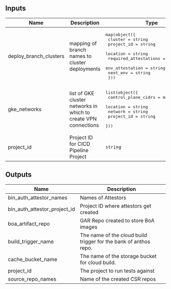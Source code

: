 <!-- BEGINNING OF PRE-COMMIT-TERRAFORM DOCS HOOK -->
## Inputs

| Name | Description | Type | Default | Required |
|------|-------------|------|---------|:--------:|
| deploy\_branch\_clusters | mapping of branch names to cluster deployments | <pre>map(object({<br>    cluster               = string<br>    project_id            = string<br>    location              = string<br>    required_attestations = list(string)<br>    env_attestation       = string<br>    next_env              = string<br>  }))</pre> | `{}` | no |
| gke\_networks | list of GKE cluster networks in which to create VPN connections | <pre>list(object({<br>    control_plane_cidrs = map(string)<br>    location            = string<br>    network             = string<br>    project_id          = string<br>  }))</pre> | n/a | yes |
| project\_id | Project ID for CICD Pipeline Project | `string` | n/a | yes |

## Outputs

| Name | Description |
|------|-------------|
| bin\_auth\_attestor\_names | Names of Attestors |
| bin\_auth\_attestor\_project\_id | Project ID where attestors get created |
| boa\_artifact\_repo | GAR Repo created to store BoA images |
| build\_trigger\_name | The name of the cloud build trigger for the bank of anthos repo. |
| cache\_bucket\_name | The name of the storage bucket for cloud build. |
| project\_id | The project to run tests against |
| source\_repo\_names | Name of the created CSR repos |

<!-- END OF PRE-COMMIT-TERRAFORM DOCS HOOK -->
